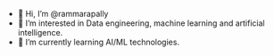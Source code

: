 - 👋 Hi, I’m @rammarapally
- 👀 I’m interested in Data engineering, machine learning and artificial intelligence.
- 🌱 I’m currently learning AI/ML technologies.


<!---
rammarapally/rammarapally is a ✨ special ✨ repository because its `README.md` (this file) appears on your GitHub profile.
You can click the Preview link to take a look at your changes.
--->
